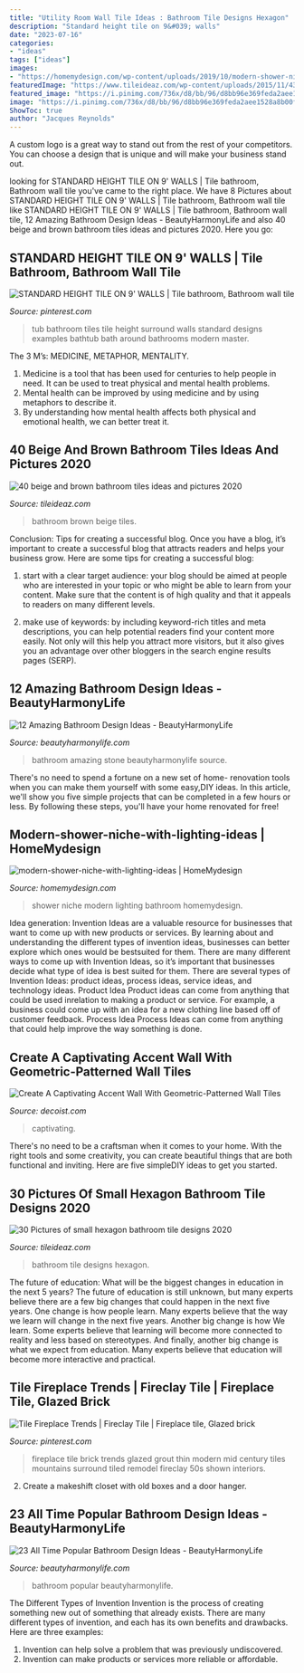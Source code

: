 ```yaml
---
title: "Utility Room Wall Tile Ideas : Bathroom Tile Designs Hexagon"
description: "Standard height tile on 9&#039; walls"
date: "2023-07-16"
categories:
- "ideas"
tags: ["ideas"]
images:
- "https://homemydesign.com/wp-content/uploads/2019/10/modern-shower-niche-with-lighting-ideas.jpg"
featuredImage: "https://www.tileideaz.com/wp-content/uploads/2015/11/43d803ba3cb57782a78cfd9af0fa88cb.jpg"
featured_image: "https://i.pinimg.com/736x/d8/bb/96/d8bb96e369feda2aee1528a8b00fee69.jpg"
image: "https://i.pinimg.com/736x/d8/bb/96/d8bb96e369feda2aee1528a8b00fee69.jpg"
ShowToc: true
author: "Jacques Reynolds"
---
```



A custom logo is a great way to stand out from the rest of your competitors. You can choose a design that is unique and will make your business stand out.

	

		
looking for STANDARD HEIGHT TILE ON 9&#039; WALLS | Tile bathroom, Bathroom wall tile you've came to the right place. We have 8 Pictures about STANDARD HEIGHT TILE ON 9&#039; WALLS | Tile bathroom, Bathroom wall tile like STANDARD HEIGHT TILE ON 9&#039; WALLS | Tile bathroom, Bathroom wall tile, 12 Amazing Bathroom Design Ideas - BeautyHarmonyLife and also 40 beige and brown bathroom tiles ideas and pictures 2020. Here you go:
		
    
## STANDARD HEIGHT TILE ON 9&#039; WALLS | Tile Bathroom, Bathroom Wall Tile

<img loading=lazy src="https://i.pinimg.com/736x/a6/d3/9d/a6d39d925e9fab59597008cfa4edd35e.jpg" onerror="this.onerror=null;this.src='https://tse1.mm.bing.net/th?id=OIP.dVnOyOamFbsLK3S0le3v6gHaJ3&amp;pid=15.1';" alt="STANDARD HEIGHT TILE ON 9&#039; WALLS | Tile bathroom, Bathroom wall tile">

_Source: pinterest.com_

>tub bathroom tiles tile height surround walls standard designs examples bathtub bath around bathrooms modern master. 

	

The 3 M’s: MEDICINE, METAPHOR, MENTALITY.
1. Medicine is a tool that has been used for centuries to help people in need. It can be used to treat physical and mental health problems.
2. Mental health can be improved by using medicine and by using metaphors to describe it.
3. By understanding how mental health affects both physical and emotional health, we can better treat it.

    
## 40 Beige And Brown Bathroom Tiles Ideas And Pictures 2020

<img loading=lazy src="https://www.tileideaz.com/wp-content/uploads/2015/03/beige_and_brown_bathroom_tiles_2.jpg" onerror="this.onerror=null;this.src='https://tse1.mm.bing.net/th?id=OIP.pSwBXm7Kiy0WnBv3607wUgHaJ4&amp;pid=15.1';" alt="40 beige and brown bathroom tiles ideas and pictures 2020">

_Source: tileideaz.com_

>bathroom brown beige tiles. 

	

Conclusion: Tips for creating a successful blog.
Once you have a blog, it’s important to create a successful blog that attracts readers and helps your business grow. Here are some tips for creating a successful blog:
1. start with a clear target audience: your blog should be aimed at people who are interested in your topic or who might be able to learn from your content. Make sure that the content is of high quality and that it appeals to readers on many different levels.

2. make use of keywords: by including keyword-rich titles and meta descriptions, you can help potential readers find your content more easily. Not only will this help you attract more visitors, but it also gives you an advantage over other bloggers in the search engine results pages (SERP).


    
## 12 Amazing Bathroom Design Ideas - BeautyHarmonyLife

<img loading=lazy src="https://beautyharmonylife.com/wp-content/uploads/2013/08/stone-bathroom-design-ideas-800x1203.jpg" onerror="this.onerror=null;this.src='https://tse2.mm.bing.net/th?id=OIP.6_yIDXccNkMZK7-koYROAQHaLI&amp;pid=15.1';" alt="12 Amazing Bathroom Design Ideas - BeautyHarmonyLife">

_Source: beautyharmonylife.com_

>bathroom amazing stone beautyharmonylife source. 

	

There's no need to spend a fortune on a new set of home- renovation tools when you can make them yourself with some easy,DIY ideas. In this article, we'll show you five simple projects that can be completed in a few hours or less. By following these steps, you'll have your home renovated for free!

    
## Modern-shower-niche-with-lighting-ideas | HomeMydesign

<img loading=lazy src="https://homemydesign.com/wp-content/uploads/2019/10/modern-shower-niche-with-lighting-ideas.jpg" onerror="this.onerror=null;this.src='https://tse3.mm.bing.net/th?id=OIP.DsJ2KRp6aTnbZbRkzIr-XgHaLS&amp;pid=15.1';" alt="modern-shower-niche-with-lighting-ideas | HomeMydesign">

_Source: homemydesign.com_

>shower niche modern lighting bathroom homemydesign. 

	

Idea generation:
Invention Ideas are a valuable resource for businesses that want to come up with new products or services. By learning about and understanding the different types of invention ideas, businesses can better explore which ones would be bestsuited for them. There are many different ways to come up with Invention Ideas, so it’s important that businesses decide what type of idea is best suited for them.
There are several types of Invention Ideas: product ideas, process ideas, service ideas, and technology ideas. Product Idea 
Product ideas can come from anything that could be used inrelation to making a product or service. For example, a business could come up with an idea for a new clothing line based off of customer feedback. Process Idea 
Process Ideas can come from anything that could help improve the way something is done.

    
## Create A Captivating Accent Wall With Geometric-Patterned Wall Tiles

<img loading=lazy src="https://cdn.decoist.com/wp-content/uploads/2014/02/Geometric-wall-decal-ideas-for-modern-home.jpg" onerror="this.onerror=null;this.src='https://tse4.mm.bing.net/th?id=OIP.WdXl8_pSZDlZ0SFenhcAZQHaK3&amp;pid=15.1';" alt="Create A Captivating Accent Wall With Geometric-Patterned Wall Tiles">

_Source: decoist.com_

>captivating. 

	

There's no need to be a craftsman when it comes to your home. With the right tools and some creativity, you can create beautiful things that are both functional and inviting. Here are five simpleDIY ideas to get you started.

    
## 30 Pictures Of Small Hexagon Bathroom Tile Designs 2020

<img loading=lazy src="https://www.tileideaz.com/wp-content/uploads/2015/11/43d803ba3cb57782a78cfd9af0fa88cb.jpg" onerror="this.onerror=null;this.src='https://tse1.mm.bing.net/th?id=OIP.wLZ_IUST2IepFJG-58gNDgHaLH&amp;pid=15.1';" alt="30 Pictures of small hexagon bathroom tile designs 2020">

_Source: tileideaz.com_

>bathroom tile designs hexagon. 

	

The future of education: What will be the biggest changes in education in the next 5 years?
The future of education is still unknown, but many experts believe there are a few big changes that could happen in the next five years. 
One change is how people learn. Many experts believe that the way we learn will change in the next five years. 
Another big change is how We learn. Some experts believe that learning will become more connected to reality and less based on stereotypes. 
And finally, another big change is what we expect from education. Many experts believe that education will become more interactive and practical.

    
## Tile Fireplace Trends | Fireclay Tile | Fireplace Tile, Glazed Brick

<img loading=lazy src="https://i.pinimg.com/736x/d8/bb/96/d8bb96e369feda2aee1528a8b00fee69.jpg" onerror="this.onerror=null;this.src='https://tse4.mm.bing.net/th?id=OIP.cScO0qYw13mCFbJqHYWc3wHaKD&amp;pid=15.1';" alt="Tile Fireplace Trends | Fireclay Tile | Fireplace tile, Glazed brick">

_Source: pinterest.com_

>fireplace tile brick trends glazed grout thin modern mid century tiles mountains surround tiled remodel fireclay 50s shown interiors. 

	

2. Create a makeshift closet with old boxes and a door hanger.

    
## 23 All Time Popular Bathroom Design Ideas - BeautyHarmonyLife

<img loading=lazy src="https://beautyharmonylife.com/wp-content/uploads/2014/03/bathroom+14.jpg" onerror="this.onerror=null;this.src='https://tse4.mm.bing.net/th?id=OIP.HUYixgPib0PyP_DhIPWOawHaLH&amp;pid=15.1';" alt="23 All Time Popular Bathroom Design Ideas - BeautyHarmonyLife">

_Source: beautyharmonylife.com_

>bathroom popular beautyharmonylife. 

	

The Different Types of Invention
Invention is the process of creating something new out of something that already exists. There are many different types of invention, and each has its own benefits and drawbacks. Here are three examples: 
1. Invention can help solve a problem that was previously undiscovered. 
2. Invention can make products or services more reliable or affordable. 

